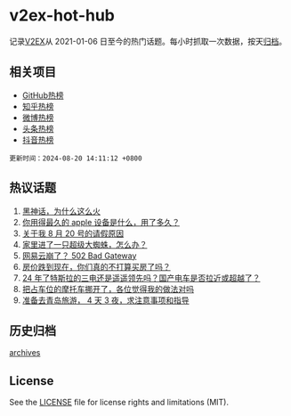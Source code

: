# v2ex-hot-hub

 记录[V2EX](https://www.v2ex.com/)从 2021-01-06 日至今的热门话题。每小时抓取一次数据，按天[归档](archives)。
 
 ## 相关项目

- [GitHub热榜](https://github.com/snaildev/github-hot-hub)
- [知乎热榜](https://github.com/snaildev/zhihu-hot-hub)
- [微博热榜](https://github.com/snaildev/weibo-hot-hub)
- [头条热榜](https://github.com/snaildev/toutiao-hot-hub)
- [抖音热榜](https://github.com/snaildev/douyin-hot-hub)


 `更新时间：2024-08-20 14:11:12 +0800`

## 热议话题

1. [黑神话，为什么这么火](https://www.v2ex.com/t/1066324)
1. [你用得最久的 apple 设备是什么，用了多久？](https://www.v2ex.com/t/1066137)
1. [关于我 8 月 20 号的请假原因](https://www.v2ex.com/t/1066313)
1. [家里进了一只超级大蜘蛛，怎么办？](https://www.v2ex.com/t/1066156)
1. [网易云崩了？ 502 Bad Gateway](https://www.v2ex.com/t/1066148)
1. [房价跌到现在，你们真的不打算买房了吗？](https://www.v2ex.com/t/1066308)
1. [24 年了特斯拉的三电还是遥遥领先吗？国产电车是否拉近或超越了？](https://www.v2ex.com/t/1066305)
1. [把占车位的摩托车挪开了，各位觉得我的做法对吗](https://www.v2ex.com/t/1066245)
1. [准备去青岛旅游， 4 天 3 夜，求注意事项和指导](https://www.v2ex.com/t/1066315)

## 历史归档

[archives](archives)

## License

See the [LICENSE](LICENSE) file for license rights and limitations (MIT).
